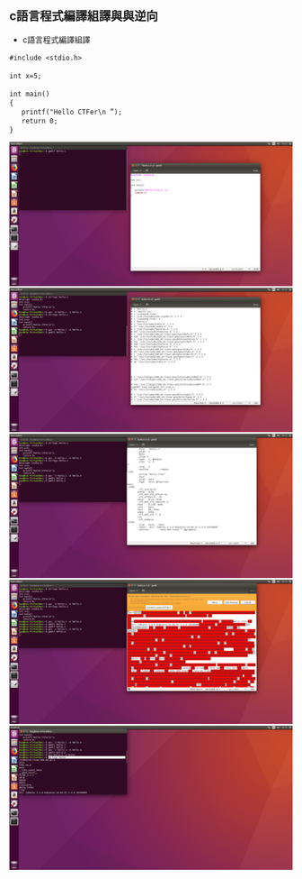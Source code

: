
## c語言程式編譯組譯與與逆向
- c語言程式編譯組譯
```
#include <stdio.h>

int x=5;

int main()
{
   printf("Hello CTFer\n ”);
   return 0;
}
```
![image](https://github.com/wutizhi/CTF/blob/master/photo/Screenshot%20from%202018-06-01%2009-03-35.png)
![image](https://github.com/wutizhi/CTF/blob/master/photo/Screenshot%20from%202018-06-01%2009-12-07.png)
![image](https://github.com/wutizhi/CTF/blob/master/photo/Screenshot%20from%202018-06-01%2009-12-26.png)
![image](https://github.com/wutizhi/CTF/blob/master/photo/Screenshot%20from%202018-06-01%2009-13-27.png)
![image](https://github.com/wutizhi/CTF/blob/master/photo/Screenshot%20from%202018-06-01%2009-14-18.png)

